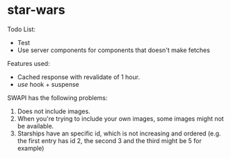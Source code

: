 # star-wars
Todo List: 
- Test
- Use server components for components that doesn't make fetches

Features used: 
- Cached response with revalidate of 1 hour.
- *use* hook + suspense

SWAPI has the following problems: 
1) Does not include images.
2) When you're trying to include your own images, some images might not be available.
3) Starships have an specific id, which is not increasing and ordered (e.g. the first entry has id 2, the second 3 and the third might be 5 for example)
